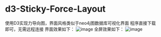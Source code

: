 # d3-Sticky-Force-Layout
使用D3实现力导向图，界面风格类似于neo4j图数据库可视化界面
程序直接下载即可，无需远程连接
界面效果如下：
![image](https://github.com/suxiaoyu/d3-Sticky-Force-Layout/edit/master/index.jpg)
全屏效果如下：
![image](https://github.com/suxiaoyu/d3-Sticky-Force-Layout/edit/master/fullscreen.jpg)
